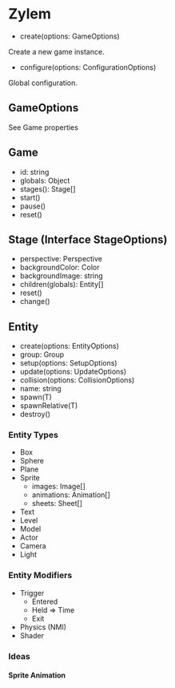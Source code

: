 # Zylem

- create(options: GameOptions)

Create a new game instance.

- configure(options: ConfigurationOptions)

Global configuration.

## GameOptions

See Game properties

## Game

- id: string
- globals: Object
- stages(): Stage[]
- start()
- pause()
- reset()

## Stage (Interface StageOptions)

- perspective: Perspective
- backgroundColor: Color
- backgroundImage: string
- children(globals): Entity[]
- reset()
- change()

## Entity

- create(options: EntityOptions)
- group: Group
- setup(options: SetupOptions)
- update(options: UpdateOptions)
- collision(options: CollisionOptions)
- name: string
- spawn(T)
- spawnRelative(T)
- destroy()

### Entity Types

- Box
- Sphere
- Plane
- Sprite
  - images: Image[]
  - animations: Animation[]
  - sheets: Sheet[]
- Text
- Level
- Model
- Actor
- Camera
- Light

### Entity Modifiers

- Trigger
  - Entered
  - Held => Time
  - Exit
- Physics (NMI)
- Shader

### Ideas

#### Sprite Animation
